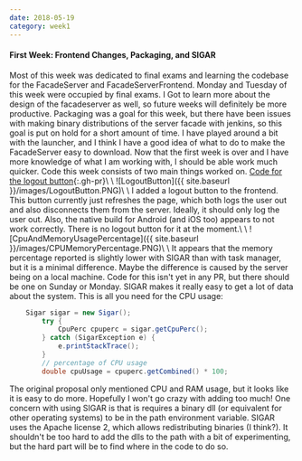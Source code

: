 ```yaml
---
date: 2018-05-19
category: week1
---
```


#### First Week: Frontend Changes, Packaging, and SIGAR
Most of this week was dedicated to final exams and learning the codebase for the FacadeServer and FacadeServerFrontend. Monday and Tuesday of this week were occupied by final exams. I Got to learn more about the design of the facadeserver as well, so future weeks will definitely be more productive.
Packaging was a goal for this week, but there have been issues with making binary distributions of the server facade with jenkins, so this goal is put on hold for a short amount of time. I have played around a bit with the launcher, and I think I have a good idea of what to do to make the FacadeServer easy to download.
Now that the first week is over and I have more knowledge of what I am working with, I should be able work much quicker.
Code this week consists of two main things worked on.
[Code for the logout button](https://github.com/MovingBlocks/FacadeServer-frontend/pull/2){:.gh-pr}\\
\\
![LogoutButton]({{ site.baseurl }}/images/LogoutButton.PNG)\\
\\
I added a logout button to the frontend. This button currently just refreshes the page, which both logs the user out and also disconnects them from the server. Ideally, it should only log the user out.
Also, the native build for Android (and iOS too) appears to not work correctly. There is no logout button for it at the moment.\\
\\
![CpuAndMemoryUsagePercentage]({{ site.baseurl }}/images/CPUMemoryPercentage.PNG)\\
\\
It appears that the memory percentage reported is slightly lower with SIGAR than with task manager, but it is a minimal difference. Maybe the difference is caused by the server being on a local machine. Code for this isn't yet in any PR, but there should be one on Sunday or Monday.
SIGAR makes it really easy to get a lot of data about the system. This is all you need for the CPU usage:
```Java
	Sigar sigar = new Sigar();
        try {
            CpuPerc cpuperc = sigar.getCpuPerc();
        } catch (SigarException e) {
            e.printStackTrace();
        }
        // percentage of CPU usage
        double cpuUsage = cpuperc.getCombined() * 100;
```
The original proposal only mentioned CPU and RAM usage, but it looks like it is easy to do more. Hopefully I won't go crazy with adding too much!
One concern with using SIGAR is that is requires a binary dll (or equivalent for other operating systems) to be in the path environment variable. SIGAR uses the Apache license 2, which allows redistributing binaries (I think?). It shouldn't be too hard to add the dlls to the path with a bit of experimenting, but the hard part will be to find where in the code to do so.
